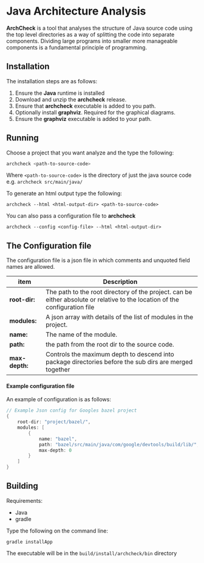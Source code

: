# Java Architecture Analysis

**ArchCheck** is a tool that analyses the structure of Java source code using the top level directories 
as a way of splitting the code into separate components.
Dividing large programs into smaller more manageable components is a fundamental principle of programming.

## Installation

The installation steps are as follows:

1. Ensure the **Java** runtime is installed
1. Download and unzip the **archcheck** release.
1. Ensure that **archcheck** executable is added to you path.
1. Optionally install **graphviz**. Required for the graphical diagrams.
1. Ensure the **graphviz** executable is added to your path.

##  Running

Choose a project that you want analyze and the type the following:

```bash
archcheck <path-to-source-code>
```

Where `<path-to-source-code>` is the directory of just the java source code e.g. `archcheck src/main/java/`

To generate an html output type the following:

    archcheck --html <html-output-dir> <path-to-source-code>


You can also pass a configuration file to **archcheck**

    archcheck --config <config-file> --html <html-output-dir>


## The Configuration file

The configuration file is a json file in which comments and unquoted field names are allowed.

 item        | Description             |
-------------|-------------|
 **root-dir:**     | The path to the root directory of the project. can be either absolute or relative to the location of the configuration file   |
 **modules:**      | A json array with details of the list of modules in the project.       |
 **name:** | The name of the module.       |
 **path:** | the path from the root dir to the source code.        |
 **max-depth:** | Controls the maximum depth to descend into package directories before the sub dirs are merged together       |


#### Example configuration file

An example of configuration is as follows:

```groovy
// Example Json config for Googles bazel project
{
    root-dir: "project/bazel/",
    modules: [
        {
            name: "bazel",
            path: "bazel/src/main/java/com/google/devtools/build/lib/",
            max-depth: 0
        }
    ]
}
```


## Building 

Requirements:

* Java
* gradle

Type the following on the command line:

    gradle installApp
    
The executable will be in the `build/install/archcheck/bin` directory
